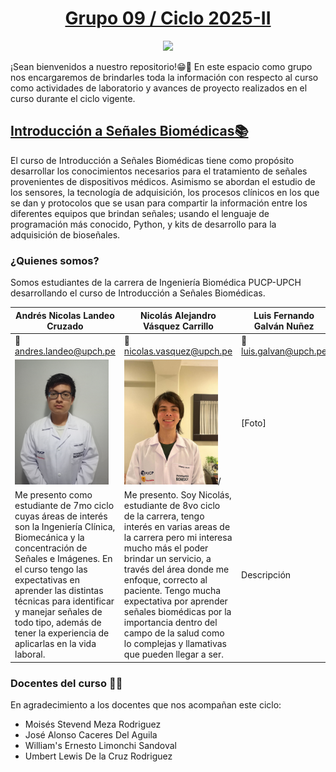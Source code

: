 <h1 align="center"><ins>Grupo 09 / Ciclo 2025-II </ins></h1>

<p align="center">
  <img src="Otros/2016-07-29-myo-emg_thumb.gif"/>
</p>

¡Sean bienvenidos a nuestro repositorio!😁🙌 En este espacio como grupo nos encargaremos de brindarles toda la información con respecto al curso como actividades de laboratorio y avances de proyecto realizados en el curso durante el ciclo vigente.

## <ins>Introducción a Señales Biomédicas📚</ins> 

El curso de Introducción a Señales Biomédicas tiene como propósito desarrollar los conocimientos necesarios para el tratamiento de señales provenientes de dispositivos médicos. Asimismo se abordan el estudio de los sensores, la tecnología de adquisición, los procesos clínicos en los que se dan y protocolos que se usan para compartir la información entre los diferentes equipos que brindan señales; usando el lenguaje de programación más conocido, Python, y kits de desarrollo para la adquisición de bioseñales.

### ¿Quienes somos?
Somos estudiantes de la carrera de Ingeniería Biomédica PUCP-UPCH desarrollando el curso de Introducción a Señales Biomédicas.

| Andrés Nicolas Landeo Cruzado  | Nicolás Alejandro Vásquez Carrillo | Luis Fernando Galván Nuñez | 
|-------|----------|----------|  
| 📧 andres.landeo@upch.pe | 📧 nicolas.vasquez@upch.pe | 📧 luis.galvan@upch.pe |  
| <img src="Otros/Andres.jpg" width='150' height='200'/>| <img src="Otros/pfp.jpg" width='150' height='200'>/| [Foto] |
| Me presento como estudiante de 7mo ciclo cuyas áreas de interés son la Ingeniería Clínica, Biomecánica y la concentración de Señales e Imágenes. En el curso tengo las expectativas en aprender las distintas técnicas para identificar y manejar señales de todo tipo, además de tener la experiencia de aplicarlas en la vida laboral. | Me presento. Soy Nicolás, estudiante de 8vo ciclo de la carrera, tengo interés en varias areas de la carrera pero mi interesa mucho más el poder brindar un servicio, a través del área donde me enfoque, correcto al paciente. Tengo mucha expectativa por aprender señales biomédicas por la importancia dentro del campo de la salud como lo complejas y llamativas que pueden llegar a ser.  | Descripción | 

### Docentes del curso 🧑‍🏫
En agradecimiento a los docentes que nos acompañan este ciclo: 
- Moisés Stevend Meza Rodriguez
- José Alonso Caceres Del Aguila
- William's Ernesto Limonchi Sandoval
- Umbert Lewis De la Cruz Rodriguez


